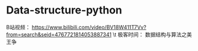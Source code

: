 # Data-structure-python
B站视频： https://www.bilibili.com/video/BV18W411T7Vv?from=search&seid=4767721814053887341 \t
极客时间： 数据结构与算法之美 王争
